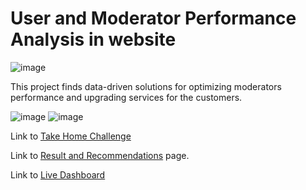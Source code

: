 # User and Moderator Performance Analysis in website

![image](https://github.com/user-attachments/assets/fd2c3e1d-4d2b-495f-a29d-f2687996be52)

This project finds data-driven solutions for optimizing moderators performance and upgrading services for the customers. 

![image](https://github.com/user-attachments/assets/e4f6437f-8685-4ffc-9f5c-d00be6618242)
![image](https://github.com/user-attachments/assets/5fbe49d9-e953-44e9-9f4a-fe6466cc0efc)




Link to [Take Home Challenge](https://github.com/azizbek-ochilov/User-Activity-Analysis/blob/main/Take%20Home%20Challenge.pdf)

Link to [Result and Recommendations](https://github.com/azizbek-ochilov/User-Activity-Analysis/blob/main/Insights%20and%20Recommendations.pdf) page.

Link to [Live Dashboard](https://app.powerbi.com/view?r=eyJrIjoiNTAxZWZhMmEtMDJkZC00YWI1LWJiYWEtZTUwNjU1MmIyNTUzIiwidCI6IjgzOWMxNTc4LWU3NzgtNDJkZi05ODYzLWExMzgyYWJkOWNjNSIsImMiOjEwfQ%3D%3D)
